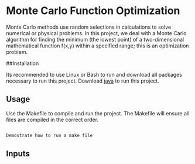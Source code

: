 # Monte Carlo Function Optimization

Monte Carlo methods use random selections in calculations to solve numerical or physical problems. In this project, we deal with a Monte Carlo algorithm for finding the minimum (the lowest point) of a two-dimensional mathematical function f(x,y) within a specified range; this is an optimization problem.

##Installation 

Its recommended to use Linux or Bash to run and download all packages necessary to run this project. Download [java](https://www.java.com/en/) to run this project. 

## Usage

Use the Makefile to compile and run the project. The Makefile will ensure all files are compiled in the correct order. 

```bash

Demostrate how to run a make file

```

## Inputs

```bash

````


